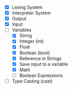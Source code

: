 - [x] Lexing System
- [x] Interpreter System
- [x] Output
- [x] Input
- [ ] Variables
	- [x] String
	- [x] Integer (int)
	- [x] Float
	- [x] Boolean (bool)
    - [x] Reference in Strings
    - [x] Save input to a variable
    - [x] Math
    - [ ] Boolean Expressions
- [ ] Type Casting (cast)
